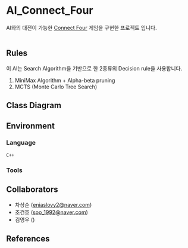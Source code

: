 # AI_Connect_Four
AI와의 대전이 가능한 [Connect Four](https://en.wikipedia.org/wiki/Connect_Four) 게임을 구현한 프로젝트 입니다.
<br><br>



## Rules
이 AI는 Search Algorithm을 기반으로 한 2종류의 Decision rule을 사용합니다.<br>
1. MiniMax Algorithm + Alpha-beta pruning
2. MCTS (Monte Carlo Tree Search)

## Class Diagram

## Environment
### Language
<code>C++</code>
### Tools

## Collaborators
+ 차상순 (<eniaslovy2@naver.com>)
+ 조건호 (<soo_1992@naver.com>)
+ 김영우 ()

## References
